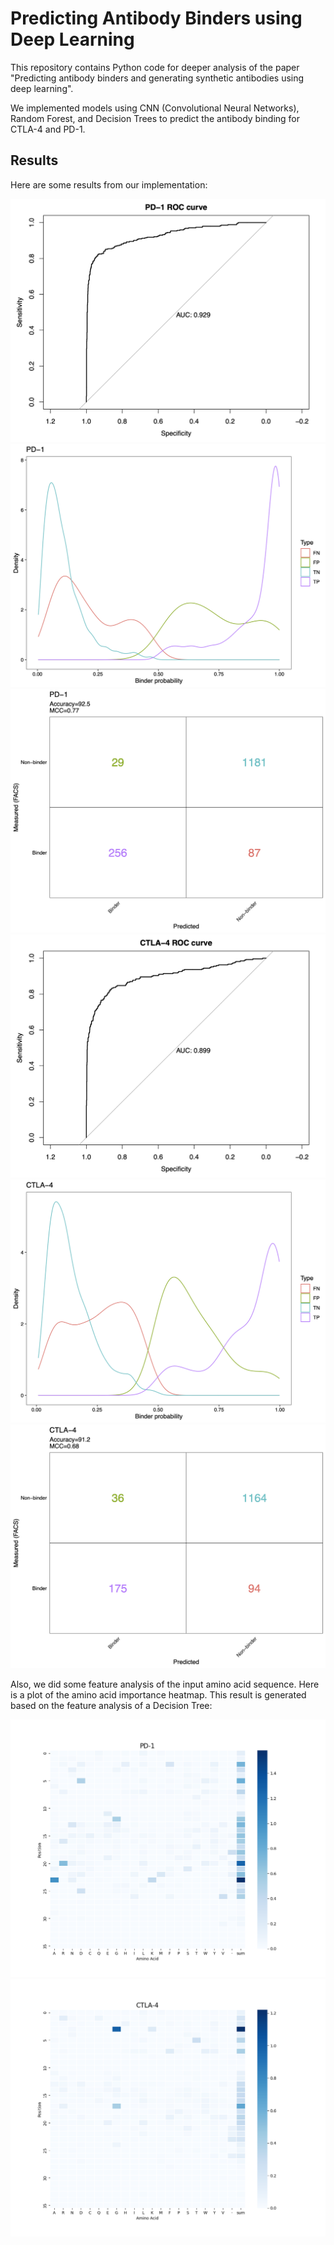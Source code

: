 # Predicting Antibody Binders using Deep Learning

This repository contains Python code for deeper analysis of the paper "Predicting antibody binders and generating synthetic antibodies using deep learning". 

We implemented models using CNN (Convolutional Neural Networks), Random Forest, and Decision Trees to predict the antibody binding for CTLA-4 and PD-1.

## Results

Here are some results from our implementation:

![Result Image 1](./results/PD-1-ROC-regenerate.png)
![Result Image 2](./results/PD-1-probability-regenerate.png)
![Result Image 1](./results/PD-1-regenerate.png)
![Result Image 1](./results/CTLA-4-ROC-regenerate.png)
![Result Image 2](./results/CTLA-4-binder_probability-regenerate.png)
![Result Image 1](./results/CTLA-4-regenerating.png)

Also, we did some feature analysis of the input amino acid sequence. Here is a plot of the amino acid importance heatmap. This result is generated based on the feature analysis of a Decision Tree:

![Result Image 1](./results/PD-1_feature_importance.png)
![Result Image 1](./results/CTLA-4_feature_importance.png)
